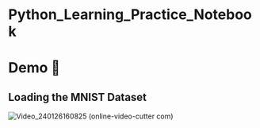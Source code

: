 # Python_Learning_Practice_Notebook

# Demo :tada:
## Loading the MNIST Dataset
![Video_240126160825 (online-video-cutter com)](https://github.com/YasinRezvani/Python_Learning_Practice_Notebooks/assets/77124662/6c1cdd1b-3919-4611-8660-60d66bda748c)



